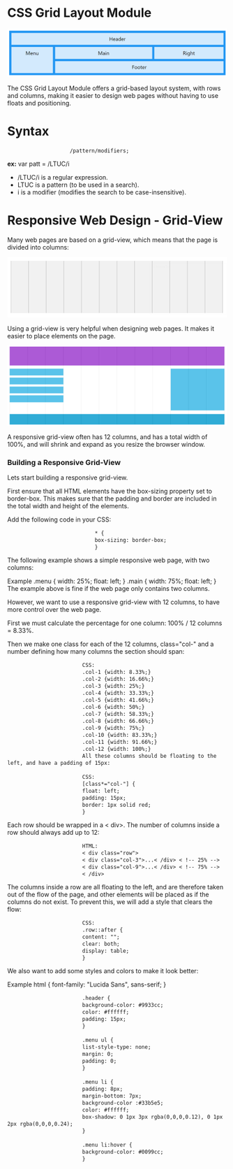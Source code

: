 # CSS Grid Layout Module

![GitHub Logo](img04/r4.png)

The CSS Grid Layout Module offers a grid-based layout system, with rows and columns, making it easier to design web pages without having to use floats and positioning.

# Syntax

                        /pattern/modifiers;

**ex:**
                    var patt = /LTUC/i

* /LTUC/i  is a regular expression.
* LTUC  is a pattern (to be used in a search).
* i  is a modifier (modifies the search to be case-insensitive).

# Responsive Web Design - Grid-View

Many web pages are based on a grid-view, which means that the page is divided into columns:

![GitHub Logo](img04/r41.png)


Using a grid-view is very helpful when designing web pages. It makes it easier to place elements on the page.

![GitHub Logo](img04/r42.png)


A responsive grid-view often has 12 columns, and has a total width of 100%, and will shrink and expand as you resize the browser window.



### Building a Responsive Grid-View

Lets start building a responsive grid-view.

First ensure that all HTML elements have the box-sizing property set to border-box. This makes sure that the padding and border are included in the total width and height of the elements.

Add the following code in your CSS:

                                * {
                                box-sizing: border-box;
                                }


The following example shows a simple responsive web page, with two columns:

Example
                                .menu {
                                width: 25%;
                                float: left;
                                }
                                .main {
                                width: 75%;
                                float: left;
                                }
The example above is fine if the web page only contains two columns.

However, we want to use a responsive grid-view with 12 columns, to have more control over the web page.

First we must calculate the percentage for one column: 100% / 12 columns = 8.33%.

Then we make one class for each of the 12 columns, class="col-" and a number defining how many columns the section should span:

                            CSS:
                            .col-1 {width: 8.33%;}
                            .col-2 {width: 16.66%;}
                            .col-3 {width: 25%;}
                            .col-4 {width: 33.33%;}
                            .col-5 {width: 41.66%;}
                            .col-6 {width: 50%;}
                            .col-7 {width: 58.33%;}
                            .col-8 {width: 66.66%;}
                            .col-9 {width: 75%;}
                            .col-10 {width: 83.33%;}
                            .col-11 {width: 91.66%;}
                            .col-12 {width: 100%;}
                            All these columns should be floating to the left, and have a padding of 15px:

                            CSS:
                            [class*="col-"] {
                            float: left;
                            padding: 15px;
                            border: 1px solid red;
                            }
Each row should be wrapped in a < div>. The number of columns inside a row should always add up to 12:

                            HTML:
                            < div class="row">
                            < div class="col-3">...< /div> < !-- 25% -->
                            < div class="col-9">...< /div> < !-- 75% -->
                            < /div>
The columns inside a row are all floating to the left, and are therefore taken out of the flow of the page, and other elements will be placed as if the columns do not exist. To prevent this, we will add a style that clears the flow:

                            CSS:
                            .row::after {
                            content: "";
                            clear: both;
                            display: table;
                            }
We also want to add some styles and colors to make it look better:

Example
                            html {
                            font-family: "Lucida Sans", sans-serif;
                            }

                            .header {
                            background-color: #9933cc;
                            color: #ffffff;
                            padding: 15px;
                            }

                            .menu ul {
                            list-style-type: none;
                            margin: 0;
                            padding: 0;
                            }

                            .menu li {
                            padding: 8px;
                            margin-bottom: 7px;
                            background-color :#33b5e5;
                            color: #ffffff;
                            box-shadow: 0 1px 3px rgba(0,0,0,0.12), 0 1px 2px rgba(0,0,0,0.24);
                            }

                            .menu li:hover {
                            background-color: #0099cc;
                            }

